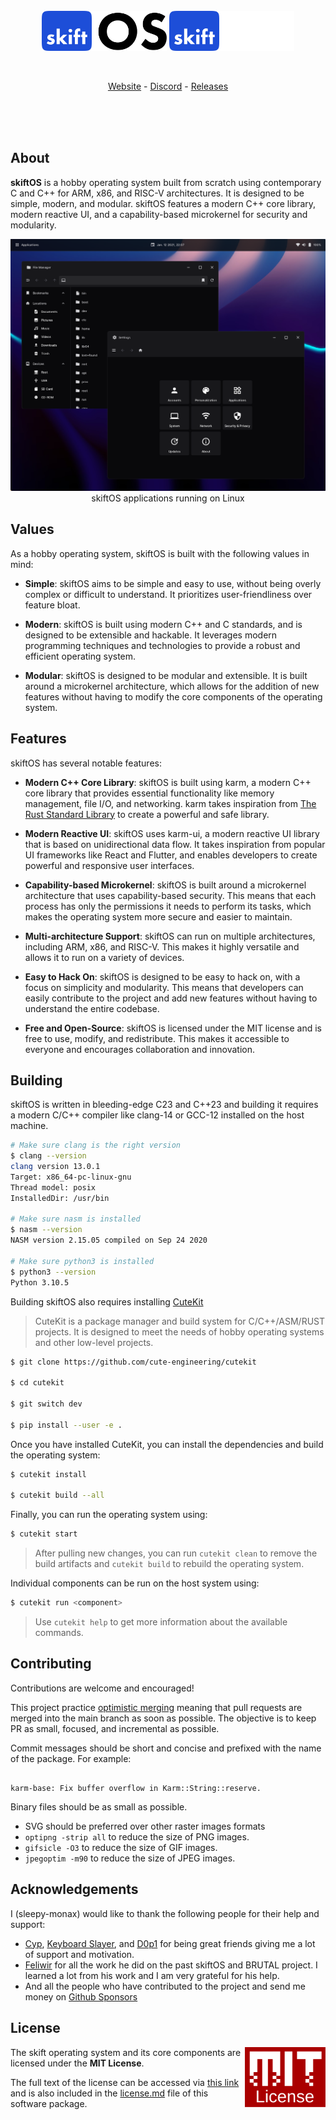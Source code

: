 <br/>
<br/>
<br/>

<p align="center">
  <img src="doc/logo-light.svg#gh-light-mode-only" height="64" />
  <img src="doc/logo-dark.svg#gh-dark-mode-only" height="64" />
</p>

<br/>

<p align="center">
  <a href="https://skiftos.org/">Website</a> -
  <a href="http://discord.skiftos.org">Discord</a> -
  <a href="https://github.com/skiftOS/skift/releases">Releases</a>
</p>

<br/>
<br/>
<br/>


## About

**skiftOS** is a hobby operating system built from scratch using contemporary C and C++ for ARM, x86, and RISC-V architectures. It is designed to be simple, modern, and modular. skiftOS features a modern C++ core library, modern reactive UI, and a capability-based microkernel for security and modularity.

<p align="center">
<img src="doc/screenshots/2023-06-06.png" />
<br>
skiftOS applications running on Linux
</p>

## Values

As a hobby operating system, skiftOS is built with the following values in mind:

- **Simple**: skiftOS aims to be simple and easy to use, without being overly complex or difficult to understand. It prioritizes user-friendliness over feature bloat.

- **Modern**: skiftOS is built using modern C++ and C standards, and is designed to be extensible and hackable. It leverages modern programming techniques and technologies to provide a robust and efficient operating system.

- **Modular**: skiftOS is designed to be modular and extensible. It is built around a microkernel architecture, which allows for the addition of new features without having to modify the core components of the operating system.

## Features

skiftOS has several notable features:

- **Modern C++ Core Library**: skiftOS is built using karm, a modern C++ core library that provides essential functionality like memory management, file I/O, and networking. karm takes inspiration from [The Rust Standard Library](https://doc.rust-lang.org/std/) to create a powerful and safe library.

- **Modern Reactive UI**: skiftOS uses karm-ui, a modern reactive UI library that is based on unidirectional data flow. It takes inspiration from popular UI frameworks like React and Flutter, and enables developers to create powerful and responsive user interfaces.

- **Capability-based Microkernel**: skiftOS is built around a microkernel architecture that uses capability-based security. This means that each process has only the permissions it needs to perform its tasks, which makes the operating system more secure and easier to maintain.

- **Multi-architecture Support**: skiftOS can run on multiple architectures, including ARM, x86, and RISC-V. This makes it highly versatile and allows it to run on a variety of devices.

- **Easy to Hack On**: skiftOS is designed to be easy to hack on, with a focus on simplicity and modularity. This means that developers can easily contribute to the project and add new features without having to understand the entire codebase.

- **Free and Open-Source**: skiftOS is licensed under the MIT license and is free to use, modify, and redistribute. This makes it accessible to everyone and encourages collaboration and innovation.


## Building

skiftOS is written in bleeding-edge C23 and C++23 and building it requires a modern C/C++ compiler like clang-14 or GCC-12 installed on the host machine.

```sh
# Make sure clang is the right version
$ clang --version
clang version 13.0.1
Target: x86_64-pc-linux-gnu
Thread model: posix
InstalledDir: /usr/bin

# Make sure nasm is installed
$ nasm --version
NASM version 2.15.05 compiled on Sep 24 2020

# Make sure python3 is installed
$ python3 --version
Python 3.10.5
```

Building skiftOS also requires installing [CuteKit](https://github.com/cute-engineering/cutekit)

> CuteKit is a package manager and build system for C/C++/ASM/RUST projects. It is designed to meet the needs of hobby operating systems and other low-level projects.

```sh
$ git clone https://github.com/cute-engineering/cutekit

$ cd cutekit

$ git switch dev

$ pip install --user -e .
```

Once you have installed CuteKit, you can install the dependencies and build the operating system:

```sh
$ cutekit install

$ cutekit build --all
```

Finally, you can run the operating system using:

```sh
$ cutekit start
```

> After pulling new changes, you can run `cutekit clean` to remove the build artifacts and `cutekit build` to rebuild the operating system.

Individual components can be run on the host system using:

```sh
$ cutekit run <component>
```

> Use `cutekit help` to get more information about the available commands.

## Contributing

Contributions are welcome and encouraged!

This project practice [optimistic merging](http://hintjens.com/blog:106) meaning that pull requests are merged into the main branch as soon as possible. The objective is to keep PR as small, focused, and incremental as possible.

Commit messages should be short and concise and prefixed with the name of the package. For example:

```

karm-base: Fix buffer overflow in Karm::String::reserve.

```

Binary files should be as small as possible.

- SVG should be preferred over other raster images formats
- `optipng -strip all` to reduce the size of PNG images.
- `gifsicle -O3` to reduce the size of GIF images.
- `jpegoptim -m90` to reduce the size of JPEG images.

## Acknowledgements

I (sleepy-monax) would like to thank the following people for their help and support:
 - [Cyp](https://cyp.sh), [Keyboard Slayer](https://github.com/keyboard-slayer), and [D0p1](https://github.com/d0p1s4m4) for being great friends giving me a lot of support and motivation.
 - [Feliwir](https://github.com/feliwir) for all the work he did on the past skiftOS and BRUTAL project. I learned a lot from his work and I am very grateful for his help.
 - And all the people who have contributed to the project and send me money on [Github Sponsors](https://github.com/sponsors/sleepy-monax)

## License

<a href="https://opensource.org/licenses/MIT">
  <img align="right" height="96" alt="MIT License" src="doc/mit.svg" />
</a>

The skift operating system and its core components are licensed under the **MIT License**.

The full text of the license can be accessed via [this link](https://opensource.org/licenses/MIT) and is also included in the [license.md](license.md) file of this software package.
